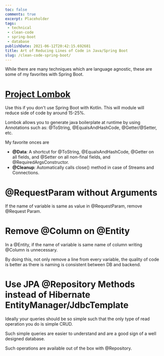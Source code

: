 ```yaml
---
toc: false
comments: true
excerpt: Placeholder 
tags:
 - technical
 - clean-code
 - spring-boot
 - database
publishDate: 2021-06-12T20:42:15.692681
title: Art of Reducing Lines of Code in Java/Spring Boot
slug: /clean-code-spring-boot/
---
```


While there are many techniques which are language agnostic, these are some of my favorites with Spring Boot.

# [Project Lombok](https://projectlombok.org/features/all)

Use this if you don't use Spring Boot with Kotlin. This will module will reduce side of code by around 15-25%.

Lombok allows you to generate java boilerplate at runtime by using Annotations such as: @ToString, @EqualsAndHashCode, @Getter/@Setter, etc.

My favorite onces are
- **@Data**: A shortcut for @ToString, @EqualsAndHashCode, @Getter on all fields, and @Setter on all non-final fields, and @RequiredArgsConstructor.
- **@Cleanup**: Automatically calls close() method in case of Streams and Connections.

# @RequestParam without Arguments

If the name of variable is same as value in @RequestParam, remove @Request Param.

# Remove @Column on @Entity

In a @Entity, if the name of variable is same name of column writing @Column is unnecessary.

By doing this, not only remove a line from every variable, the quality of code is better as there is naming is consistent between DB and backend.

# Use JPA @Repository Methods instead of Hibernate EntityManager/JdbcTemplate

Ideally your queries should be so simple such that the only type of read operation you do is simple CRUD.

Such simple queries are easier to understand and are a good sign of a well designed database.

Such operations are available out of the box with @Repository.